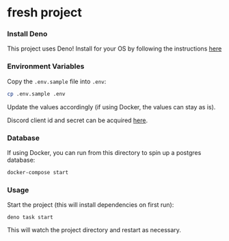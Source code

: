 # fresh project

### Install Deno

This project uses Deno! Install for your OS by following the instructions
[here](https://deno.land/#installation)

### Environment Variables

Copy the `.env.sample` file into `.env`:

```sh
cp .env.sample .env
```

Update the values accordingly (if using Docker, the values can stay as is).

Discord client id and secret can be acquired
[here](https://discord.com/developers/applications).

### Database

If using Docker, you can run from this directory to spin up a postgres database:

```sh
docker-compose start
```

### Usage

Start the project (this will install dependencies on first run):

```
deno task start
```

This will watch the project directory and restart as necessary.
